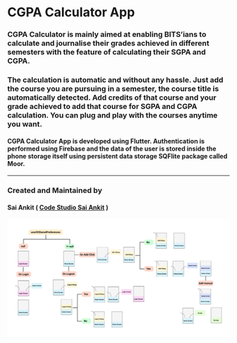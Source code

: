 # CGPA Calculator App
### CGPA Calculator is mainly aimed at enabling BITS’ians to calculate and journalise their grades achieved in different semesters with the feature of calculating their SGPA and CGPA. 
### The calculation is automatic and without any hassle. Just add the course you are pursuing in a semester, the course title is automatically detected. Add credits of that course and your grade achieved to add that course for SGPA and CGPA calculation. You can plug and play with the courses anytime you want. 
#### CGPA Calculator App is developed using Flutter. Authentication is performed using Firebase and the data of the user is stored inside the phone storage itself using persistent data storage SQFlite package called Moor. 
- - - -
### Created and Maintained by 
#### Sai Ankit ( [Code Studio Sai Ankit](https://www.youtube.com/c/CodeStudioSaiAnkit?sub_confirmation=1) ) 

![Screenshot](navigaton.png)